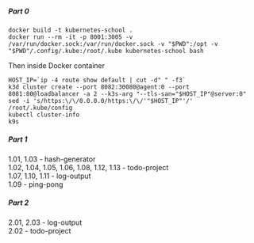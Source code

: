##### Part 0

```shell
docker build -t kubernetes-school .
docker run --rm -it -p 8001:3005 -v /var/run/docker.sock:/var/run/docker.sock -v "$PWD":/opt -v "$PWD"/.config/.kube:/root/.kube kubernetes-school bash
```

Then inside Docker container

```shell
HOST_IP=`ip -4 route show default | cut -d" " -f3`
k3d cluster create --port 8082:30080@agent:0 --port 8081:80@loadbalancer -a 2 --k3s-arg "--tls-san="$HOST_IP"@server:0"
sed -i 's/https:\/\/0.0.0.0/https:\/\/'"$HOST_IP"'/' /root/.kube/config
kubectl cluster-info
k9s
```

##### Part 1

1.01, 1.03 - hash-generator  
1.02, 1.04, 1.05, 1.06, 1.08, 1.12, 1.13 - todo-project  
1.07, 1.10, 1.11 - log-output  
1.09 - ping-pong

##### Part 2

2.01, 2.03 - log-output  
2.02 - todo-project  
